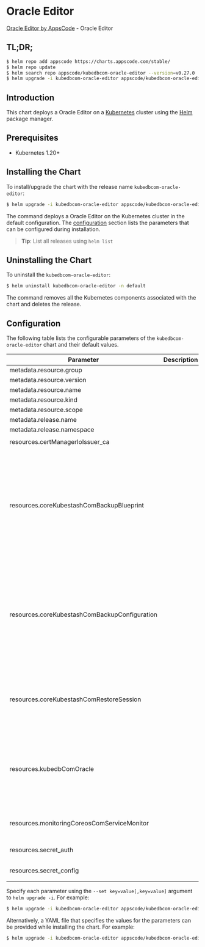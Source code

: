 # Oracle Editor

[Oracle Editor by AppsCode](https://appscode.com) - Oracle Editor

## TL;DR;

```bash
$ helm repo add appscode https://charts.appscode.com/stable/
$ helm repo update
$ helm search repo appscode/kubedbcom-oracle-editor --version=v0.27.0
$ helm upgrade -i kubedbcom-oracle-editor appscode/kubedbcom-oracle-editor -n default --create-namespace --version=v0.27.0
```

## Introduction

This chart deploys a Oracle Editor on a [Kubernetes](http://kubernetes.io) cluster using the [Helm](https://helm.sh) package manager.

## Prerequisites

- Kubernetes 1.20+

## Installing the Chart

To install/upgrade the chart with the release name `kubedbcom-oracle-editor`:

```bash
$ helm upgrade -i kubedbcom-oracle-editor appscode/kubedbcom-oracle-editor -n default --create-namespace --version=v0.27.0
```

The command deploys a Oracle Editor on the Kubernetes cluster in the default configuration. The [configuration](#configuration) section lists the parameters that can be configured during installation.

> **Tip**: List all releases using `helm list`

## Uninstalling the Chart

To uninstall the `kubedbcom-oracle-editor`:

```bash
$ helm uninstall kubedbcom-oracle-editor -n default
```

The command removes all the Kubernetes components associated with the chart and deletes the release.

## Configuration

The following table lists the configurable parameters of the `kubedbcom-oracle-editor` chart and their default values.

|                   Parameter                   | Description |                                                                                                                                                                                                                                                                                                                                                                                                                                                                                                                                                                                                                                                                                              Default                                                                                                                                                                                                                                                                                                                                                                                                                                                                                                                                                                                                                                                                                              |
|-----------------------------------------------|-------------|---------------------------------------------------------------------------------------------------------------------------------------------------------------------------------------------------------------------------------------------------------------------------------------------------------------------------------------------------------------------------------------------------------------------------------------------------------------------------------------------------------------------------------------------------------------------------------------------------------------------------------------------------------------------------------------------------------------------------------------------------------------------------------------------------------------------------------------------------------------------------------------------------------------------------------------------------------------------------------------------------------------------------------------------------------------------------------------------------------------------------------------------------------------------------------------------------------------------------------------------------------------------------------------------------------------------------------------------------------------------------------------------------|
| metadata.resource.group                       |             | <code>kubedb.com</code>                                                                                                                                                                                                                                                                                                                                                                                                                                                                                                                                                                                                                                                                                                                                                                                                                                                                                                                                                                                                                                                                                                                                                                                                                                                                                                                                                                           |
| metadata.resource.version                     |             | <code>v1alpha2</code>                                                                                                                                                                                                                                                                                                                                                                                                                                                                                                                                                                                                                                                                                                                                                                                                                                                                                                                                                                                                                                                                                                                                                                                                                                                                                                                                                                             |
| metadata.resource.name                        |             | <code>oracles</code>                                                                                                                                                                                                                                                                                                                                                                                                                                                                                                                                                                                                                                                                                                                                                                                                                                                                                                                                                                                                                                                                                                                                                                                                                                                                                                                                                                              |
| metadata.resource.kind                        |             | <code>Oracle</code>                                                                                                                                                                                                                                                                                                                                                                                                                                                                                                                                                                                                                                                                                                                                                                                                                                                                                                                                                                                                                                                                                                                                                                                                                                                                                                                                                                               |
| metadata.resource.scope                       |             | <code>Namespaced</code>                                                                                                                                                                                                                                                                                                                                                                                                                                                                                                                                                                                                                                                                                                                                                                                                                                                                                                                                                                                                                                                                                                                                                                                                                                                                                                                                                                           |
| metadata.release.name                         |             | <code>RELEASE-NAME</code>                                                                                                                                                                                                                                                                                                                                                                                                                                                                                                                                                                                                                                                                                                                                                                                                                                                                                                                                                                                                                                                                                                                                                                                                                                                                                                                                                                         |
| metadata.release.namespace                    |             | <code>default</code>                                                                                                                                                                                                                                                                                                                                                                                                                                                                                                                                                                                                                                                                                                                                                                                                                                                                                                                                                                                                                                                                                                                                                                                                                                                                                                                                                                              |
| resources.certManagerIoIssuer_ca              |             | <code>{"apiVersion":"cert-manager.io/v1","kind":"Issuer","metadata":{"name":"oracle-ca","namespace":"demo"},"spec":{"ca":{"secretName":"oracle-ca"}}}</code>                                                                                                                                                                                                                                                                                                                                                                                                                                                                                                                                                                                                                                                                                                                                                                                                                                                                                                                                                                                                                                                                                                                                                                                                                                      |
| resources.coreKubestashComBackupBlueprint     |             | <code>{"apiVersion":"core.kubestash.com/v1alpha1","kind":"BackupBlueprint","metadata":{"name":"oracle","namespace":"demo"},"spec":{"backupConfigurationTemplate":{"backends":[{"name":"oracle-backend","retentionPolicy":{"name":"oracle-retention-policy","namespace":"demo"},"storageRef":{"name":"oracle-storage","namespace":"demo"}}],"sessions":[{"addon":{"jobTemplate":{"spec":{"containerSecurityContext":{"allowPrivilegeEscalation":false,"capabilities":{"drop":["ALL"]},"runAsGroup":0,"runAsNonRoot":true,"runAsUser":999,"seccompProfile":{"type":"RuntimeDefault"}},"nodeSelector":{"kubernetes.io/os":"linux"}}},"name":"oracle-addon","tasks":[{"name":"logical-backup"}]},"name":"oracle-frequent-backup","repositories":[{"backend":"oracle-backend","directory":"/mongo-repo","encryptionSecret":{"name":"oracle-encryption-secret","namespace":"demo"},"name":"oracle-repo"}],"scheduler":{"failedJobsHistoryLimit":4,"jobTemplate":{"backoffLimit":2,"template":{"spec":{"containerSecurityContext":{"allowPrivilegeEscalation":false,"capabilities":{"drop":["ALL"]},"runAsGroup":0,"runAsNonRoot":true,"runAsUser":999,"seccompProfile":{"type":"RuntimeDefault"}},"nodeSelector":{"kubernetes.io/os":"linux"}}}},"schedule":"0 */2 * * *","successfulJobsHistoryLimit":2},"sessionHistoryLimit":3}]},"usagePolicy":{"allowedNamespaces":{"from":"Same"}}}}</code>       |
| resources.coreKubestashComBackupConfiguration |             | <code>{"apiVersion":"core.kubestash.com/v1alpha1","kind":"BackupConfiguration","metadata":{"name":"oracle","namespace":"demo"},"spec":{"backends":[{"name":"oracle-backend","retentionPolicy":{"name":"oracle-retention-policy","namespace":"demo"},"storageRef":{"name":"oracle-storage","namespace":"demo"}}],"sessions":[{"addon":{"jobTemplate":{"spec":{"containerSecurityContext":{"allowPrivilegeEscalation":false,"capabilities":{"drop":["ALL"]},"runAsGroup":0,"runAsNonRoot":true,"runAsUser":999,"seccompProfile":{"type":"RuntimeDefault"}},"nodeSelector":{"kubernetes.io/os":"linux"}}},"name":"oracle-addon","tasks":[{"name":"logical-backup"}]},"name":"oracle-frequent-backup","repositories":[{"backend":"oracle-backend","directory":"/mongo-repo","encryptionSecret":{"name":"oracle-encryption-secret","namespace":"demo"},"name":"oracle-repo"}],"scheduler":{"failedJobsHistoryLimit":4,"jobTemplate":{"backoffLimit":2,"template":{"spec":{"containerSecurityContext":{"allowPrivilegeEscalation":false,"capabilities":{"drop":["ALL"]},"runAsGroup":0,"runAsNonRoot":true,"runAsUser":999,"seccompProfile":{"type":"RuntimeDefault"}},"nodeSelector":{"kubernetes.io/os":"linux"}}}},"schedule":"0 */2 * * *","successfulJobsHistoryLimit":2},"sessionHistoryLimit":3}],"target":{"apiGroup":"kubedb.com","kind":"Oracle","name":"oracle","namespace":"demo"}}}</code> |
| resources.coreKubestashComRestoreSession      |             | <code>{"apiVersion":"core.kubestash.com/v1alpha1","kind":"RestoreSession","metadata":{"name":"oracle","namespace":"demo"},"spec":{"addon":{"containerRuntimeSettings":{"securityContext":{"allowPrivilegeEscalation":false,"capabilities":{"drop":["ALL"]},"runAsGroup":0,"runAsNonRoot":true,"runAsUser":999,"seccompProfile":{"type":"RuntimeDefault"}}},"jobTemplate":{"spec":{"nodeSelector":{"kubernetes.io/os":"linux"},"securityContext":{"runAsGroup":0,"runAsUser":999}}},"name":"oracle-addon","tasks":[{"name":"logical-backup-restore"}]},"dataSource":{"encryptionSecret":{"name":"oracle-encryption-secret","namespace":"demo"},"repository":"oracle-repo","snapshot":"latest"},"target":{"apiGroup":"kubedb.com","kind":"Oracle","name":"oracle","namespace":"demo"}}}</code>                                                                                                                                                                                                                                                                                                                                                                                                                                                                                                                                                                                                      |
| resources.kubedbComOracle                     |             | <code>{"apiVersion":"kubedb.com/v1alpha2","kind":"Oracle","metadata":{"name":"oracle","namespace":"oracle"},"spec":{"deletionPolicy":"Halt","podTemplate":{"spec":{"containers":[{"name":"oracle","resources":{"requests":{"cpu":"700m","memory":"1200Mi"}}}],"nodeSelector":{"app":"kubedb","component":"oracle-database","instance":"oracle"},"tolerations":[{"effect":"NoSchedule","key":"app","operator":"Equal","value":"kubedb"},{"effect":"NoSchedule","key":"instance","operator":"Equal","value":"oracle"},{"effect":"NoSchedule","key":"component","operator":"Equal","value":"oracle-database"},{"effect":"NoSchedule","key":"nodepool_type","operator":"Equal","value":"n2-standard-2"}]}},"replicas":3,"serviceTemplates":[{"alias":"primary","spec":{"type":"LoadBalancer"}}],"storage":{"accessModes":["ReadWriteOnce"],"resources":{"requests":{"storage":"100Mi"}}},"version":"3.8.3"}}</code>                                                                                                                                                                                                                                                                                                                                                                                                                                                                                   |
| resources.monitoringCoreosComServiceMonitor   |             | <code>{"apiVersion":"monitoring.coreos.com/v1","kind":"ServiceMonitor","metadata":{"name":"oracle","namespace":"demo"},"spec":{"endpoints":[{"honorLabels":true,"interval":"30s","path":"/metrics","port":"metrics"}],"namespaceSelector":{"matchNames":["demo"]},"selector":{"matchLabels":{"app.kubernetes.io/instance":"oracle","app.kubernetes.io/name":"oracles.kubedb.com"}}}}</code>                                                                                                                                                                                                                                                                                                                                                                                                                                                                                                                                                                                                                                                                                                                                                                                                                                                                                                                                                                                                       |
| resources.secret_auth                         |             | <code>{"apiVersion":"v1","kind":"Secret","metadata":{"name":"oracle-auth","namespace":"demo"},"stringData":{"password":"thisIs1StrongPassword","username":"root"},"type":"Opaque"}</code>                                                                                                                                                                                                                                                                                                                                                                                                                                                                                                                                                                                                                                                                                                                                                                                                                                                                                                                                                                                                                                                                                                                                                                                                         |
| resources.secret_config                       |             | <code>{"apiVersion":"v1","kind":"Secret","metadata":{"name":"oracle-config","namespace":"demo"},"stringData":{"oracle.cnf":"[mysqld]\nmax_connections = 200\nread_buffer_size = 1048576\n"},"type":"Opaque"}</code>                                                                                                                                                                                                                                                                                                                                                                                                                                                                                                                                                                                                                                                                                                                                                                                                                                                                                                                                                                                                                                                                                                                                                                               |


Specify each parameter using the `--set key=value[,key=value]` argument to `helm upgrade -i`. For example:

```bash
$ helm upgrade -i kubedbcom-oracle-editor appscode/kubedbcom-oracle-editor -n default --create-namespace --version=v0.27.0 --set metadata.resource.group=kubedb.com
```

Alternatively, a YAML file that specifies the values for the parameters can be provided while
installing the chart. For example:

```bash
$ helm upgrade -i kubedbcom-oracle-editor appscode/kubedbcom-oracle-editor -n default --create-namespace --version=v0.27.0 --values values.yaml
```
